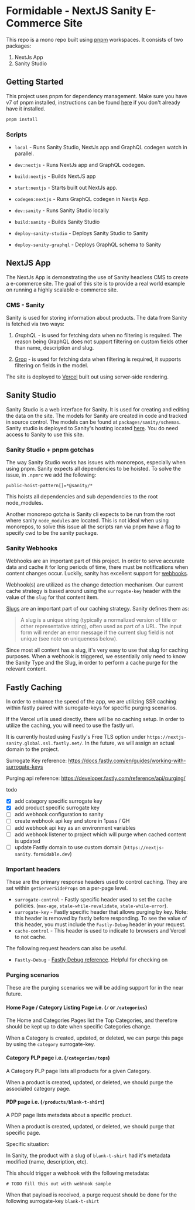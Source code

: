 # Formidable - NextJS Sanity E-Commerce Site

This repo is a mono repo built using [pnpm](https://pnpm.io/) workspaces. It consists of two packages:

1. NextJs App
2. Sanity Studio

## Getting Started

This project uses pnpm for dependency management. Make sure you have v7 of pnpm installed, instructions can be found [here](https://pnpm.io/installation) if you don't already have it installed.

```bash
pnpm install
```

### Scripts

- `local` - Runs Sanity Studio, NextJs app and GraphQL codegen watch in parallel.

- `dev:nextjs` - Runs NextJs app and GraphQL codegen.

- `build:nextjs` - Builds NextJS app

- `start:nextjs` - Starts built out NextJs app.

- `codegen:nextjs` - Runs GraphQL codegen in Nextjs App.

- `dev:sanity` - Runs Sanity Studio locally

- `build:sanity` - Builds Sanity Studio

- `deploy-sanity-studio` - Deploys Sanity Studio to Sanity

- `deploy-sanity-graphql` - Deploys GraphQL schema to Sanity

## NextJS App

The NextJs App is demonstrating the use of Sanity headless CMS to create a e-commerce site. The goal of this site is to provide a real world example on running a highly scalable e-commerce site.

### CMS - Sanity

Sanity is used for storing information about products. The data from Sanity is fetched via two ways:

1. _GraphQL_ - is used for fetching data when no filtering is required. The reason being GraphQL does not support filtering on custom fields other than name, description and slug.

2. [Groq](https://www.sanity.io/docs/groq) - is used for fetching data when filtering is required, it supports filtering on fields in the model.

The site is deployed to [Vercel](https://nextjs-sanity-fe.vercel.app/) built out using server-side rendering.

## Sanity Studio

Sanity Studio is a web interface for Sanity. It is used for creating and editing the data on the site. The models for Sanity are created in code and tracked in source control. The models can be found at `packages/sanity/schemas`. Sanity studio is deployed to Sanity's hosting located [here](https://nextjs-ecom.sanity.studio/). You do need access to Sanity to use this site.

### Sanity Studio + pnpm gotchas

The way Sanity Studio works has issues with monorepos, especially when using pnpm. Sanity expects all dependencies to be hoisted. To solve the issue, in `.npmrc` we add the following:

```
public-hoist-pattern[]=*@sanity/*
```

This hoists all dependencies and sub dependencies to the root node_modules.

Another monorepo gotcha is Sanity cli expects to be run from the root where sanity `node_modules` are located. This is not ideal when using monorepos, to solve this issue all the scripts ran via pnpm have a flag to specify cwd to be the sanity package.

### Sanity Webhooks

Webhooks are an important part of this project. In order to serve accurate data and cache it for long periods of time, there must be notifications when content changes occur. Luckily, sanity has excellent support for [webhooks](https://www.sanity.io/docs/webhooks).

Webhook(s) are utilized as the change detection mechanism. Our current cache strategy is based around using the `surrogate-key` header with the value of the `slug` for that content item.

[Slugs](https://www.sanity.io/docs/slug-type) are an important part of our caching strategy. Sanity defines them as:

> A slug is a unique string (typically a normalized version of title or other representative string), often used as part of a URL. The input form will render an error message if the current slug field is not unique (see note on uniqueness below).

Since most all content has a slug, it's very easy to use that slug for caching purposes. When a webhook is triggered, we essentially only need to know the Sanity Type and the Slug, in order to perform a cache purge for the relevant content.

## Fastly Caching

In order to enhance the speed of the app, we are utilizing SSR caching within fastly paired with surrogate-keys for specific purging scenarios.

If the Vercel url is used directly, there will be no caching setup. In order to utilize the caching, you will need to use the fastly url.

It is currently hosted using Fastly's Free TLS option under `https://nextjs-sanity.global.ssl.fastly.net/`. In the future, we will assign an actual domain to the project.

Surrogate Key reference:
https://docs.fastly.com/en/guides/working-with-surrogate-keys

Purging api reference:
https://developer.fastly.com/reference/api/purging/

todo

- [x] add category specific surrogate key
- [x] add product specific surrogate key
- [ ] add webhook configuration to sanity
- [ ] create webhook api key and store in 1pass / GH
- [ ] add webhook api key as an environment variables
- [ ] add webhook listener to project which will purge when cached content is updated
- [ ] update Fastly domain to use custom domain (`https://nextjs-sanity.formidable.dev`)

### Important headers

These are the primary response headers used to control caching. They are set within `getServerSideProps` on a per-page level.

- `surrogate-control` - Fastly specific header used to set the cache policies. (`max-age`, `stale-while-revalidate`, `stale-while-error`).
- `surrogate-key` - Fastly specific header that allows purging by key. Note: this header is removed by fastly before responding. To see the value of this header, you must include the `Fastly-Debug` header in your request.
- `cache-control` - This header is used to indicate to browsers and Vercel to not cache.

The following request headers can also be useful.

- `Fastly-Debug` - [Fastly Debug reference](https://developer.fastly.com/reference/http/http-headers/Fastly-Debug/). Helpful for checking on

### Purging scenarios

These are the purging scenarios we will be adding support for in the near future.

#### Home Page / Category Listing Page i.e. (`/` or `/categories`)

The Home and Categories Pages list the Top Categories, and therefore should be kept up to date when specific Categories change.

When a Category is created, updated, or deleted, we can purge this page by using the `category` surrogate-key.

#### Category PLP page i.e. (`/categories/tops`)

A Category PLP page lists all products for a given Category.

When a product is created, updated, or deleted, we should purge the associated category page.

#### PDP page i.e. (`/products/blank-t-shirt`)

A PDP page lists metadata about a specific product.

When a product is created, updated, or deleted, we should purge that specific page.

Specific situation:

In Sanity, the product with a slug of `blank-t-shirt` had it's metadata modified (name, description, etc).

This should trigger a webhook with the following metadata:

```
# TODO fill this out with webhook sample
```

When that payload is received, a purge request should be done for the following surrogate-key `blank-t-shirt`
